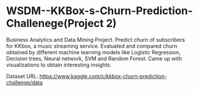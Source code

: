 # WSDM--KKBox-s-Churn-Prediction-Challenege(Project 2)
Business Analytics and Data Mining Project.
Predict churn of subscribers for KKbox, a music streaming service.  Evaluated and compared churn obtained by different machine learning models like Logistic Regression, Decision trees, Neural network, SVM and Random Forest.
Came up with visualizations to obtain interesting insights.

Dataset URL: https://www.kaggle.com/c/kkbox-churn-prediction-challenge/data

